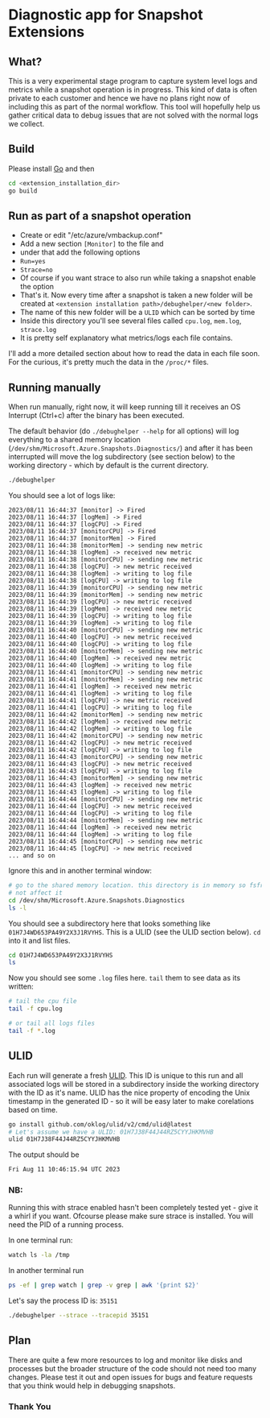 # Diagnostic app for Snapshot Extensions

## What?

This is a very experimental stage program to capture system level logs
and metrics while a snapshot operation is in progress. This kind of data is often
private to each customer and hence we have no plans right now of including this
as part of the normal workflow. This tool will hopefully help us gather critical
data to debug issues that are not solved with the normal logs we collect.

## Build
Please install [Go](https://go.dev/doc/install) and then

```sh
cd <extension_installation_dir>
go build
```

## Run as part of a snapshot operation

- Create or edit "/etc/azure/vmbackup.conf"
- Add a new section `[Monitor]` to the file and 
- under that add the following options
- `Run=yes`
- `Strace=no`
- Of course if you want strace to also run while taking a snapshot enable the option
- That's it. Now every time after a snapshot is taken a new folder will be created at
`<extension installation path>/debughelper/<new folder>`.
- The name of this new folder will be a `ULID` which can be sorted by time
- Inside this directory you'll see several files called `cpu.log`, `mem.log`, `strace.log`
- It is pretty self explanatory what metrics/logs each file contains.

I'll add a more detailed section about how to read the data in each file soon.
For the curious, it's pretty much the data in the `/proc/*` files.

## Running manually
When run manually, right now, it will keep running till it receives an OS Interrupt (Ctrl+c) after
the binary has been executed.

The default behavior (do `./debughelper --help` for all options) will log everything
to a shared memory location (`/dev/shm/Microsoft.Azure.Snapshots.Diagnostics/`)
and after it has been interrupted will move the log subdirectory (see section below)
to the working directory - which by default is the current directory.

```sh
./debughelper
```

You should see a lot of logs like:
```
2023/08/11 16:44:37 [monitor] -> Fired
2023/08/11 16:44:37 [logMem] -> Fired
2023/08/11 16:44:37 [logCPU] -> Fired
2023/08/11 16:44:37 [monitorCPU] -> Fired
2023/08/11 16:44:37 [monitorMem] -> Fired
2023/08/11 16:44:38 [monitorMem] -> sending new metric
2023/08/11 16:44:38 [logMem] -> received new metric
2023/08/11 16:44:38 [monitorCPU] -> sending new metric
2023/08/11 16:44:38 [logCPU] -> new metric received
2023/08/11 16:44:38 [logMem] -> writing to log file
2023/08/11 16:44:38 [logCPU] -> writing to log file
2023/08/11 16:44:39 [monitorCPU] -> sending new metric
2023/08/11 16:44:39 [monitorMem] -> sending new metric
2023/08/11 16:44:39 [logCPU] -> new metric received
2023/08/11 16:44:39 [logMem] -> received new metric
2023/08/11 16:44:39 [logCPU] -> writing to log file
2023/08/11 16:44:39 [logMem] -> writing to log file
2023/08/11 16:44:40 [monitorCPU] -> sending new metric
2023/08/11 16:44:40 [logCPU] -> new metric received
2023/08/11 16:44:40 [logCPU] -> writing to log file
2023/08/11 16:44:40 [monitorMem] -> sending new metric
2023/08/11 16:44:40 [logMem] -> received new metric
2023/08/11 16:44:40 [logMem] -> writing to log file
2023/08/11 16:44:41 [monitorCPU] -> sending new metric
2023/08/11 16:44:41 [monitorMem] -> sending new metric
2023/08/11 16:44:41 [logMem] -> received new metric
2023/08/11 16:44:41 [logMem] -> writing to log file
2023/08/11 16:44:41 [logCPU] -> new metric received
2023/08/11 16:44:41 [logCPU] -> writing to log file
2023/08/11 16:44:42 [monitorMem] -> sending new metric
2023/08/11 16:44:42 [logMem] -> received new metric
2023/08/11 16:44:42 [logMem] -> writing to log file
2023/08/11 16:44:42 [monitorCPU] -> sending new metric
2023/08/11 16:44:42 [logCPU] -> new metric received
2023/08/11 16:44:42 [logCPU] -> writing to log file
2023/08/11 16:44:43 [monitorCPU] -> sending new metric
2023/08/11 16:44:43 [logCPU] -> new metric received
2023/08/11 16:44:43 [logCPU] -> writing to log file
2023/08/11 16:44:43 [monitorMem] -> sending new metric
2023/08/11 16:44:43 [logMem] -> received new metric
2023/08/11 16:44:43 [logMem] -> writing to log file
2023/08/11 16:44:44 [monitorCPU] -> sending new metric
2023/08/11 16:44:44 [logCPU] -> new metric received
2023/08/11 16:44:44 [logCPU] -> writing to log file
2023/08/11 16:44:44 [monitorMem] -> sending new metric
2023/08/11 16:44:44 [logMem] -> received new metric
2023/08/11 16:44:44 [logMem] -> writing to log file
2023/08/11 16:44:45 [monitorCPU] -> sending new metric
2023/08/11 16:44:45 [logCPU] -> new metric received
... and so on
```

Ignore this and in another terminal window:
```sh
# go to the shared memory location. this directory is in memory so fsfreeze will 
# not affect it
cd /dev/shm/Microsoft.Azure.Snapshots.Diagnostics
ls -l
```

You should see a subdirectory here that looks something like `01H7J4WD653PA49Y2X3J1RVYHS`.
This is a ULID (see the ULID section below). `cd` into it and list files.
```sh
cd 01H7J4WD653PA49Y2X3J1RVYHS
ls
```

Now you should see some `.log` files here. `tail` them to see data as its written:
```sh
# tail the cpu file
tail -f cpu.log

# or tail all logs files
tail -f *.log
```


## ULID
Each run will generate a fresh [ULID](https://github.com/ulid/spec).
This ID is unique to this run and all associated logs will be stored in a
subdirectory inside the working directory with the ID as it's name. ULID
has the nice property of encoding the Unix timestamp in the generated ID -
so it will be easy later to make corelations based on time.

```sh
go install github.com/oklog/ulid/v2/cmd/ulid@latest
# Let's assume we have a ULID: 01H7J38F44J44RZ5CYYJHKMVHB
ulid 01H7J38F44J44RZ5CYYJHKMVHB
```

The output should be
```sh
Fri Aug 11 10:46:15.94 UTC 2023
```

### NB:
Running this with strace enabled hasn't been completely tested yet - give it a whirl if you want. Ofcourse please make sure strace is installed.
You will need the PID of a running process.

In one terminal run:
```sh
watch ls -la /tmp
```

In another terminal run
```sh
ps -ef | grep watch | grep -v grep | awk '{print $2}'
```

Let's say the process ID is: `35151`

```sh
./debughelper --strace --tracepid 35151
```

## Plan
There are quite a few more resources to log and monitor like disks and processes
but the broader structure of the code should not need too many changes. Please test
it out and open issues for bugs and feature requests that you think would help
in debugging snapshots.

### Thank You
